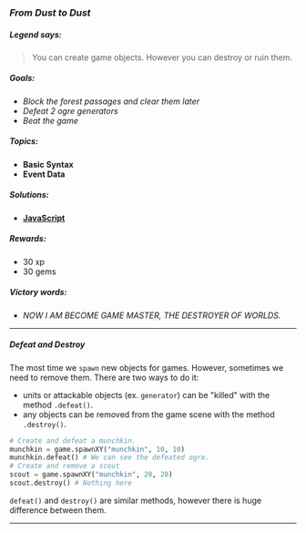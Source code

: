 ### _From Dust to Dust_

##### _Legend says:_
> You can create game objects. However you can destroy or ruin them.

##### _Goals:_
+ _Block the forest passages and clear them later_
+ _Defeat 2 ogre generators_
+ _Beat the game_

##### _Topics:_
+ **Basic Syntax**
+ **Event Data**

##### _Solutions:_
+ **[JavaScript](fromDustToDust.js)**

##### _Rewards:_
+ 30 xp
+ 30 gems

##### _Victory words:_
+ _NOW I AM BECOME GAME MASTER, THE DESTROYER OF WORLDS._

___

##### _Defeat and Destroy_

The most time we `spawn` new objects for games. However, sometimes we need to remove them. There are two ways to do it:
+ units or attackable objects (ex. `generator`) can be "killed" with the method `.defeat()`.
+ any objects can be removed from the game scene with the method `.destroy()`.

```python
# Create and defeat a munchkin.
munchkin = game.spawnXY("munchkin", 10, 10)
munchkin.defeat() # We can see the defeated ogre.
# Create and remove a scout
scout = game.spawnXY("munchkin", 20, 20)
scout.destroy() # Nothing here
```

`defeat()` and `destroy()` are similar methods, however there is huge difference between them.

___
